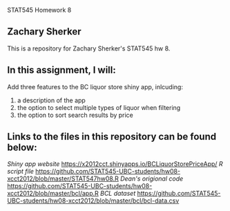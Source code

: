  STAT545 Homework 8
## Zachary Sherker

This is a repository for Zachary Sherker's STAT545 hw 8.

## In this assignment, I will:

Add three features to the BC liquor store shiny app, inlcuding:
1) a description of the app
2) the option to select multiple types of liquor when filtering
3) the option to sort search results by price
## Links to the files in this repository can be found below:

*Shiny app website*
https://x2012cct.shinyapps.io/BCLiquorStorePriceApp/
*R script file*
https://github.com/STAT545-UBC-students/hw08-xcct2012/blob/master/STAT547hw08.R
*Dean's origional code*
https://github.com/STAT545-UBC-students/hw08-xcct2012/blob/master/bcl/app.R
*BCL dataset*
https://github.com/STAT545-UBC-students/hw08-xcct2012/blob/master/bcl/bcl-data.csv
